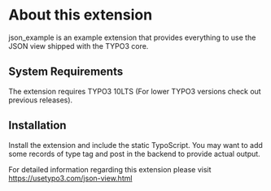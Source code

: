 # About this extension

json_example is an example extension that provides everything to use the JSON view shipped with the TYPO3 core.

## System Requirements
The extension requires TYPO3 10LTS (For lower TYPO3 versions check out previous releases).

## Installation
Install the extension and include the static TypoScript. You may want to add some records of type tag and post in the backend to provide actual output.

For detailed information regarding this extension please visit https://usetypo3.com/json-view.html
